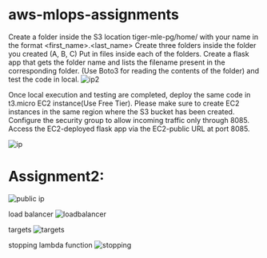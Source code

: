 # aws-mlops-assignments

Create a folder inside the S3 location tiger-mle-pg/home/ with your name in the format
<first_name>.<last_name>
Create three folders inside the folder you created (A, B, C)
Put in files inside each of the folders.
Create a flask app that gets the folder name and lists the filename present in the corresponding
folder. (Use Boto3 for reading the contents of the folder) and test the code in local. 
![ip2](https://user-images.githubusercontent.com/100826424/183100640-3fbf3ee8-261e-4112-96b8-de09355fb4bb.JPG)

Once local execution and testing are completed, deploy the same code in t3.micro EC2 instance(Use Free Tier).
Please make sure to create EC2 instances in the same region where the S3 bucket has been
created.
Configure the security group to allow incoming traffic only through 8085.
Access the EC2-deployed flask app via the EC2-public URL at port 8085.

![ip](https://user-images.githubusercontent.com/100826424/183100753-f61ebd72-7dd0-4569-ac84-cad66d924db7.JPG)

# Assignment2:

![public ip](https://user-images.githubusercontent.com/100826424/186869278-78d78ac3-ff90-4435-b56c-01198bb2048d.JPG)

load balancer
![loadbalancer](https://user-images.githubusercontent.com/100826424/186869322-3815498f-caa6-4ad5-828b-929e5c6120ee.JPG)

targets
![targets](https://user-images.githubusercontent.com/100826424/186869357-681e69ee-a808-412f-8233-9a6d9f4c1674.JPG)

stopping lambda function
![stopping](https://user-images.githubusercontent.com/100826424/186869400-6f60008b-8f36-4743-a75d-8e74088e2b23.JPG)
